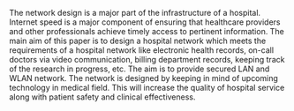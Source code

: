 The network design is a major part of the infrastructure of a hospital. Internet speed is a major component of ensuring that healthcare providers and other professionals achieve timely access to pertinent information. 
The main aim of this paper is to design a hospital network which meets the requirements of a hospital network like electronic health records, on-call doctors via video communication, billing department records, keeping track of the research in progress, etc.
The aim is to provide secured LAN and WLAN network. The network is designed by keeping in mind of upcoming technology in medical field. This will increase the quality of hospital service along with patient safety and clinical effectiveness.

